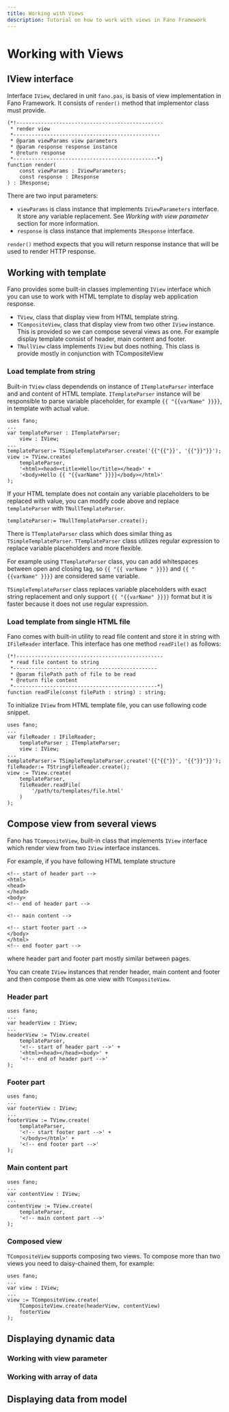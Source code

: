 ```yaml
---
title: Working with Views
description: Tutorial on how to work with views in Fano Framework
---
```


<h1 class="major">Working with Views</h1>

## IView interface

Interface `IView`, declared in unit `fano.pas`, is basis of view implementation in Fano Framework. It consists of `render()` method that implementor class must provide.

```
(*!------------------------------------------------
 * render view
 *------------------------------------------------
 * @param viewParams view parameters
 * @param response response instance
 * @return response
 *-----------------------------------------------*)
function render(
    const viewParams : IViewParameters;
    const response : IResponse
) : IResponse;

```

There are two input parameters:

- `viewParams` is class instance that implements `IViewParameters` interface. It
store any variable replacement. See *Working with view parameter* section for more information.
- `response` is class instance that implements `IResponse` interface.

`render()` method expects that you will return response instance that will be used to render HTTP response.

## Working with template

Fano provides some built-in classes implementing `IView` interface which you can use to work with HTML template to display web application response.

- `TView`, class that display view from HTML template string.
- `TCompositeView`, class that display view from two other `IView` instance. This is provided so we can compose several views as one. For example display
template consist of header, main content and footer.
- `TNullView` class implements `IView` but does nothing. This class is provide
mostly in conjunction with TCompositeView

### Load template from string

Built-in `TView` class dependends on instance of `ITemplateParser` interface and
and content of HTML template. `ITemplateParser` instance will be responsible to
parse variable placeholder, for example `{{ "{{varName" }}}}`, in template with actual value.

```
uses fano;
...
var templateParser : ITemplateParser;    
    view : IView;
...
templateParser:= TSimpleTemplateParser.create('{{"{{"}}', '{{"}}"}}');
view := TView.create(
    templateParser,
    '<html><head><title>Hello</title></head>' +
    '<body>Hello {{ "{{varName" }}}}</body></html>'
);
```

If your HTML template does not contain any variable placeholders to be replaced with value, you can modify code above and replace `templateParser` with `TNullTemplateParser`.

```
templateParser:= TNullTemplateParser.create();
```

There is `TTemplateParser` class which does similar thing as `TSimpleTemplateParser`. `TTemplateParser` class utilizes regular expression
to replace variable placeholders and more flexible.

For example using `TTemplateParser` class, you can add whitespaces between open and closing tag, so `{{ "{{ varName " }}}}` and `{{ "{{varName" }}}}` are considered same variable.

`TSimpleTemplateParser` class replaces variable placeholders with exact
string replacement and only support `{{ "{{varName" }}}}` format but it is faster because it does not use regular expression.


### Load template from single HTML file

Fano comes with built-in utility to read file content and store it in
string with `IFileReader` interface. This interface has one method `readFile()` as follows:

```
(*!------------------------------------------------
 * read file content to string
 *-----------------------------------------------
 * @param filePath path of file to be read
 * @return file content
 *-----------------------------------------------*)
function readFile(const filePath : string) : string;
```

To initialize `IView` from HTML template file, you can use following code snippet.

```
uses fano;
...
var fileReader : IFileReader;
    templateParser : ITemplateParser;    
    view : IView;
...
templateParser:= TSimpleTemplateParser.create('{{"{{"}}', '{{"}}"}}');
fileReader:= TStringFileReader.create();
view := TView.create(
    templateParser,
    fileReader.readFile(
        '/path/to/templates/file.html'
    )
);
```

## Compose view from several views

Fano has `TCompositeView`, built-in class that implements `IView` interface which render view from two `IView` interface instances.

For example, if you have following HTML template structure

```
<!-- start of header part -->
<html>
<head>
</head>
<body>
<!-- end of header part -->

<!-- main content -->    

<!-- start footer part -->
</body>
</html>
<!-- end footer part -->
```

where header part and footer part mostly similar between pages.

You can create `IView` instances that render header, main content and footer
and then compose them as one view with `TCompositeView`.

### Header part

```
uses fano;
...
var headerView : IView;
...
headerView := TView.create(
    templateParser,
    '<!-- start of header part -->' +
    '<html><head></head><body>' +
    '<!-- end of header part -->'
);
```

### Footer part

```
uses fano;
...
var footerView : IView;
...
footerView := TView.create(
    templateParser,
    '<!-- start footer part -->' +
    '</body></html>' +
    '<!-- end footer part -->'
);
```

### Main content part

```
uses fano;
...
var contentView : IView;
...
contentView := TView.create(
    templateParser,
    '<!-- main content part -->'
);
```

### Composed view

`TCompositeView` supports composing two views. To compose more than two views you need to daisy-chained them, for example:

```
uses fano;
...
var view : IView;
...
view := TCompositeView.create(
    TCompositeView.create(headerView, contentView)
    footerView
);
```

## Displaying dynamic data

### Working with view parameter

### Working with array of data

## Displaying data from model
